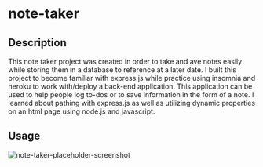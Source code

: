 # note-taker

## Description

This note taker project was created in order to take and ave notes easily while storing them in a database to reference at a later date. I built this project to become familiar with express.js while practice using insomnia and heroku to work with/deploy a back-end application. This application can be used to help people log to-dos or to save information in the form of a note. I learned about pathing with express.js as well as utilizing dynamic properties on an html page using node.js and javascript.

## Usage


![note-taker-placeholder-screenshot](https://user-images.githubusercontent.com/116680523/207507594-033066cc-91e4-484f-a986-3e90e8ab5424.PNG)

